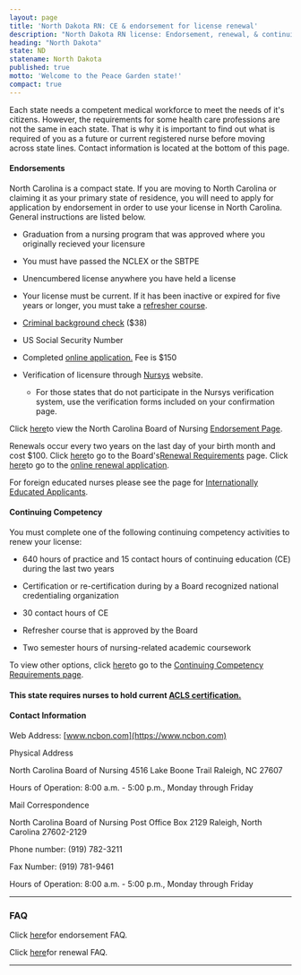 ```yaml
---
layout: page
title: 'North Dakota RN: CE & endorsement for license renewal'
description: "North Dakota RN license: Endorsement, renewal, & continuing ed. Keep credentials valid & up to date.\r"
heading: "North Dakota"
state: ND
statename: North Dakota
published: true
motto: 'Welcome to the Peace Garden state!'
compact: true
---
```

      
Each state needs a competent medical workforce to meet the needs of it's
citizens. However, the requirements for some health care professions are
not the same in each state. That is why it is important to find out what
is required of you as a future or current registered nurse before moving
across state lines. Contact information is located at the bottom of this
page.

#### Endorsements

North Carolina is a compact state. If you are moving to North Carolina
or claiming it as your primary state of residence, you will need to
apply for application by endorsement in order to use your license in
North Carolina. General instructions are listed below.

-   Graduation from a nursing program that was approved where you
    originally recieved your licensure

-   You must have passed the NCLEX or the SBTPE

-   Unencumbered license anywhere you have held a license

-   Your license must be current. If it has been inactive or expired for
    five years or longer, you must take a [refresher
    course](https://www.ncbon.com/dcp/i/licensurelisting-renewalreinstatement-refresher-courses).

-   [Criminal background
    check](https://www.ncbon.com/dcp/i/838a6f87-20aa-4e11-819f-af65db7042d7)
    (\$38)

-   US Social Security Number

-   Completed [online
    application.](https://www.ncbon.com/dcp/i/licensurelisting-licensure-by-endorsement-endorsement-application)
    Fee is \$150

-   Verification of licensure through
    [Nursys](https://www.ncbon.com/MyFiles/Downloads/NURSYS-Information.pdf)
    website.

    -   For those states that do not participate in the Nursys
        verification system, use the verification forms included on your
        confirmation page.

Click
[here](https://www.ncbon.com/dcp/i/licensurelisting-licensure-by-endorsement-endorsement-requirements)to
view the North Carolina Board of Nursing [Endorsement
Page](https://www.ncbon.com/dcp/i/licensurelisting-licensure-by-endorsement-endorsement-requirements).

Renewals occur every two years on the last day of your birth month and
cost \$100. Click
[here](https://www.ncbon.com/dcp/i/licensurelisting-renewalreinstatement-renewal-requirements)to
go to the Board's[Renewal
Requirements](https://www.ncbon.com/dcp/i/licensurelisting-renewalreinstatement-renewal-requirements)
page. Click
[here](https://www.ncbon.com/dcp/i/licensurelisting-renewalreinstatement-licensure-by-renewal-rnlpn)to
go to the [online renewal
application](https://www.ncbon.com/dcp/i/licensurelisting-renewalreinstatement-licensure-by-renewal-rnlpn).

For foreign educated nurses please see the page for [Internationally
Educated
Applicants](https://www.ncbon.com/dcp/i/licensurelisting-licensure-by-examination-internationally-educated-applicants).

#### Continuing Competency

You must complete one of the following continuing competency activities
to renew your license:

-   640 hours of practice and 15 contact hours of continuing education
    (CE) during the last two years

-   Certification or re-certification during by a Board recognized
    national credentialing organization

-   30 contact hours of CE

-   Refresher course that is approved by the Board

-   Two semester hours of nursing-related academic coursework

To view other options, click
[here](https://www.ncbon.com/licensure-listing-continuing-competence)to
go to the [Continuing Competency Requirements
page](https://www.ncbon.com/licensure-listing-continuing-competence).

#### This state requires nurses to hold current [ACLS certification.](https://www.acls.net/north-carolina-acls-pals-bls.htm)

#### Contact Information

Web Address: [www.ncbon.com](https://www.ncbon.com)

Physical Address

North Carolina Board of Nursing
4516 Lake Boone Trail
Raleigh, NC 27607

Hours of Operation: 8:00 a.m. - 5:00 p.m., Monday through Friday

Mail Correspondence

North Carolina Board of Nursing
Post Office Box 2129
Raleigh, North Carolina 27602-2129

Phone number: (919) 782-3211

Fax Number: (919) 781-9461

Hours of Operation: 8:00 a.m. - 5:00 p.m., Monday through Friday

* * * * *

### FAQ

Click
[here](https://www.ncbon.com/dcp/i/licensurelisting-licensure-by-endorsement-faq--endorsement)for
endorsement FAQ.

Click
[here](https://www.ncbon.com/dcp/i/licensurelisting-renewalreinstatement-faq--renewal-reinstatement)for
renewal FAQ.

* * * * *
